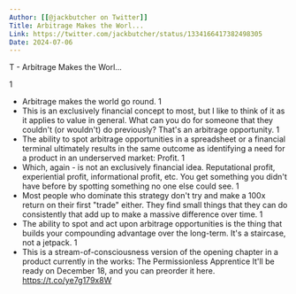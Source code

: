 ```yaml
---
Author: [[@jackbutcher on Twitter]]
Title: Arbitrage Makes the Worl...
Link: https://twitter.com/jackbutcher/status/1334166417382498305
Date: 2024-07-06
---
```

T - Arbitrage Makes the Worl...

1
- Arbitrage makes the world go round.
1
- This is an exclusively financial concept to most, but I like to think of it as it applies to value in general.
  What can you do for someone that they couldn't (or wouldn't) do previously?
  That's an arbitrage opportunity.
1
- The ability to spot arbitrage opportunities in a spreadsheet or a financial terminal ultimately results in the same outcome as identifying a need for a product in an underserved market: 
  Profit.
1
- Which, again - is not an exclusively financial idea.
  Reputational profit, experiential profit, informational profit, etc.
  You get something you didn't have before by spotting something no one else could see.
1
- Most people who dominate this strategy don't try and make a 100x return on their first "trade" either.
  They find small things that they can do consistently that add up to make a massive difference over time.
1
- The ability to spot and act upon arbitrage opportunities is the thing that builds your compounding advantage over the long-term.
  It's a staircase, not a jetpack.
1
- This is a stream-of-consciousness version of the opening chapter in a product currently in the works:
  The Permissionless Apprentice
  It'll be ready on December 18, and you can preorder it here.
  https://t.co/ye7g179x8W
